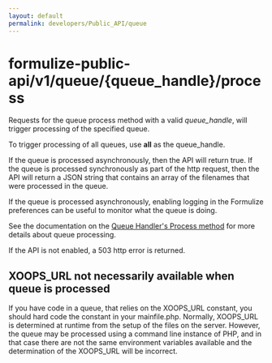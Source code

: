 ```yaml
---
layout: default
permalink: developers/Public_API/queue
---
```


# formulize-public-api/v1/queue/{queue_handle}/process

Requests for the queue process method with a valid _queue_handle_, will trigger processing of the specified queue. 

To trigger processing of all queues, use __all__ as the queue_handle.

If the queue is processed asynchronously, then the API will return true. If the queue is processed synchronously as part of the http request, then the API will return a JSON string that contains an array of the filenames that were processed in the queue. 

If the queue is processed asynchronously, enabling logging in the Formulize preferences can be useful to monitor what the queue is doing.

See the documentation on the [Queue Handler's Process method](../API/classes/queue_handler/process) for more details about queue processing.

If the API is not enabled, a 503 http error is returned.

## XOOPS_URL not necessarily available when queue is processed

If you have code in a queue, that relies on the XOOPS_URL constant, you should hard code the constant in your mainfile.php. Normally, XOOPS_URL is determined at runtime from the setup of the files on the server. However, the queue may be processed using a command line instance of PHP, and in that case there are not the same environment variables available and the determination of the XOOPS_URL will be incorrect.
